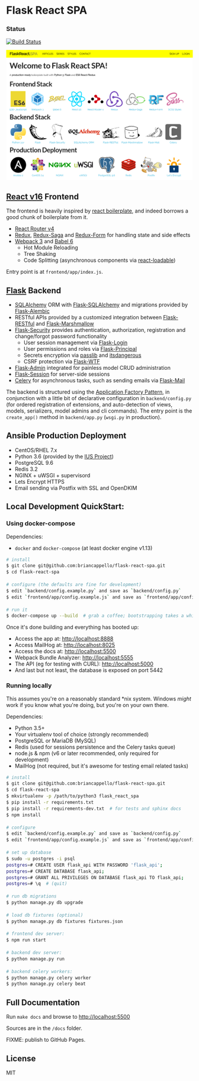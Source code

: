 # Flask React SPA

### Status
[![Build Status](https://travis-ci.org/briancappello/flask-react-spa.svg?branch=master)](https://travis-ci.org/briancappello/flask-react-spa)

![screenshot](./screenshot.png)

## [React v16](https://facebook.github.io/react/) Frontend

The frontend is heavily inspired by [react boilerplate](https://github.com/react-boilerplate/react-boilerplate), and indeed borrows a good chunk of boilerplate from it.

- [React Router v4](https://reacttraining.com/react-router/web)
- [Redux](http://redux.js.org/), [Redux-Saga](https://redux-saga.js.org/) and [Redux-Form](https://redux-form.com) for handling state and side effects
- [Webpack 3](https://webpack.js.org/) and [Babel 6](https://babeljs.io/)
   - Hot Module Reloading
   - Tree Shaking
   - Code Splitting (asynchronous components via [react-loadable](https://github.com/thejameskyle/react-loadable))

Entry point is at `frontend/app/index.js`.

## [Flask](http://flask.pocoo.org/) Backend

- [SQLAlchemy](http://docs.sqlalchemy.org/en/rel_1_1/) ORM with [Flask-SQLAlchemy](http://flask-sqlalchemy.pocoo.org/2.2/) and migrations provided by [Flask-Alembic](https://flask-alembic.readthedocs.io/en/stable/)
- RESTful APIs provided by a customized integration between [Flask-RESTful](http://flask-restful.readthedocs.io/en/latest/) and [Flask-Marshmallow](http://flask-marshmallow.readthedocs.io/en/latest/)
- [Flask-Security](https://flask-security.readthedocs.io/en/latest/) provides authentication, authorization, registration and change/forgot password functionality
   - User session management via [Flask-Login](https://flask-login.readthedocs.io/en/latest/)
   - User permissions and roles via [Flask-Principal](https://pythonhosted.org/Flask-Principal/)
   - Secrets encryption via [passlib](https://passlib.readthedocs.io/en/stable/) and [itsdangerous](https://pythonhosted.org/itsdangerous/)
   - CSRF protection via [Flask-WTF](https://flask-wtf.readthedocs.io/en/stable/)
- [Flask-Admin](https://flask-admin.readthedocs.io/en/latest/) integrated for painless model CRUD administration
- [Flask-Session](http://pythonhosted.org/Flask-Session/) for server-side sessions
- [Celery](http://www.celeryproject.org/) for asynchronous tasks, such as sending emails via [Flask-Mail](https://pythonhosted.org/Flask-Mail/)

The backend is structured using the [Application Factory Pattern](http://flask.pocoo.org/docs/0.12/patterns/appfactories/), in conjunction with a little bit of declarative configuration in `backend/config.py` (for ordered registration of extensions, and auto-detection of views, models, serializers, model admins and cli commands). The entry point is the `create_app()` method in `backend/app.py` (`wsgi.py` in production).

## Ansible Production Deployment

- CentOS/RHEL 7.x
- Python 3.6 (provided by the [IUS Project](https://ius.io/))
- PostgreSQL 9.6
- Redis 3.2
- NGINX + uWSGI + supervisord
- Lets Encrypt HTTPS
- Email sending via Postfix with SSL and OpenDKIM

## Local Development QuickStart:

### Using docker-compose

Dependencies:

- `docker` and `docker-compose` (at least docker engine v1.13)

```bash
# install
$ git clone git@github.com:briancappello/flask-react-spa.git
$ cd flask-react-spa

# configure (the defaults are fine for development)
$ edit `backend/config.example.py` and save as `backend/config.py`
$ edit `frontend/app/config.example.js` and save as `frontend/app/config.js`

# run it
$ docker-compose up --build  # grab a coffee; bootstrapping takes a while the first time
```

Once it's done building and everything has booted up:

- Access the app at: [http://localhost:8888](http://localhost:8888)
- Access MailHog at: [http://localhost:8025](http://localhost:8025)
- Access the docs at: [http://localhost:5500](http://localhost:5500)
- Webpack Bundle Analyzer: [http://localhost:5555](http://localhost:5555)
- The API (eg for testing with CURL): [http://localhost:5000](http://localhost:5000)
- And last but not least, the database is exposed on port 5442

### Running locally

This assumes you're on a reasonably standard \*nix system. Windows *might* work if you know what you're doing, but you're on your own there.

Dependencies:

- Python 3.5+
- Your virtualenv tool of choice (strongly recommended)
- PostgreSQL or MariaDB (MySQL)
- Redis (used for sessions persistence and the Celery tasks queue)
- node.js & npm (v6 or later recommended, only required for development)
- MailHog (not required, but it's awesome for testing email related tasks)

```bash
# install
$ git clone git@github.com:briancappello/flask-react-spa.git
$ cd flask-react-spa
$ mkvirtualenv -p /path/to/python3 flask_react_spa
$ pip install -r requirements.txt
$ pip install -r requirements-dev.txt  # for tests and sphinx docs
$ npm install

# configure
$ edit `backend/config.example.py` and save as `backend/config.py`
$ edit `frontend/app/config.example.js` and save as `frontend/app/config.js`

# set up database
$ sudo -u postgres -i psql
postgres=# CREATE USER flask_api WITH PASSWORD 'flask_api';
postgres=# CREATE DATABASE flask_api;
postgres=# GRANT ALL PRIVILEGES ON DATABASE flask_api TO flask_api;
postgres=# \q  # (quit)

# run db migrations
$ python manage.py db upgrade

# load db fixtures (optional)
$ python manage.py db fixtures fixtures.json

# frontend dev server:
$ npm run start

# backend dev server:
$ python manage.py run

# backend celery workers:
$ python manage.py celery worker
$ python manage.py celery beat
```

## Full Documentation

Run `make docs` and browse to [http://localhost:5500](http://localhost:5500)

Sources are in the `/docs` folder.

FIXME: publish to GitHub Pages.

## License

MIT
